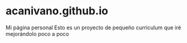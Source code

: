 # acanivano.github.io
Mi página personal
Esto es un proyecto de pequeño curriculum que iré mejorándolo poco a poco
